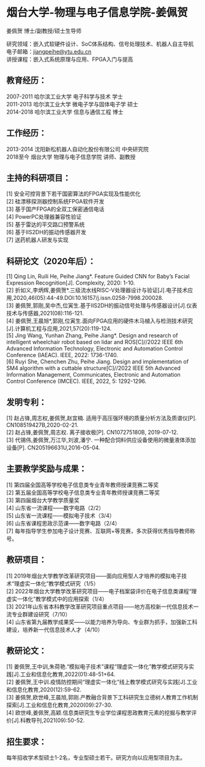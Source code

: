 # 烟台大学-物理与电子信息学院-姜佩贺 #

姜佩贺 博士/副教授/硕士生导师 
    
研究领域：嵌入式软硬件设计、SoC体系结构、信号处理技术、机器人自主导航  
电子邮箱：jiangpeihe@ytu.edu.cn  
讲授课程：嵌入式系统原理与应用、FPGA入门与提高  
## 教育经历： ##
2007-2011 哈尔滨工业大学 电子科学与技术 学士  
2011-2013 哈尔滨工业大学 微电子学与固体电子学 硕士  
2014-2018 哈尔滨工业大学 信息与通信工程 博士  
## 工作经历： ##
2013-2014 沈阳新松机器人自动化股份有限公司 中央研究院  
2018至今 烟台大学 物理与电子信息学院 讲师、副教授  
## 主持的科研项目： ##
[1]	安全可控背景下若干国密算法的FPGA实现及性能优化  
[2]	硅漂移探测器控制系统FPGA软件开发  
[3]	基于国产FPGA的全双工保密通信电话  
[4]	PowerPC处理器兼容性验证  
[5]	基于雷达的平交路口预警系统  
[6]	基于IIS2DH的振动传感器开发  
[7]	送药机器人研发与实现  
## 科研论文（2020年后）： ##
[1]	Qing Lin, Ruili He, Peihe Jiang*. Feature Guided CNN for Baby’s Facial Expression Recognition[J]. Complexity, 2020: 1-10.  
[2]	折如义,李炳辉,姜佩贺*.三级流水线RISC-V处理器设计与验证[J].电子技术应用,2020,46(05):44-49.DOI:10.16157/j.issn.0258-7998.200028.  
[3]	姜佩贺,郭刚,吴中杰,位寅生.基于IIS2DH的振动信号处理与传感器设计[J].仪表技术与传感器,2021(08):116-121.  
[4]	姜佩贺,王晨旭*,郭刚,位寅生.面向FPGA应用的硬件木马植入与检测技术研究[J].计算机工程与应用,2021,57(20):119-124.  
[5]	Jing Wang, Yunhan Zhang,  Peihe Jiang*. Design and research of intelligent wheelchair robot based on lidar and ROS[C]//2022 IEEE 6th Advanced Information Technology, Electronic and Automation Control Conference (IAEAC). IEEE, 2022: 1736-1740.  
[6]	Ruyi She, Chenchen Zhu, Peihe Jiang. Design and implementation of SM4 algorithm with a cuttable structure[C]//2022 IEEE 5th Advanced Information Management, Communicates, Electronic and Automation Control Conference (IMCEC). IEEE, 2022, 5: 1292-1296.  
## 发明专利： ##
[1]	赵占锋,周志权,姜佩贺,赵宜楠. 适用于高压强环境的质量分析方法及质谱仪[P]. CN108519427B,2020-02-21.  
[2]	赵占锋,姜佩贺,周志权. 离子接收极[P]. CN107275180B, 2019-07-12.  
[3]	代锡伟,姜佩贺,万江华,刘波,潘宁. 一种配合饲料供应设备使用的微量液体添加设备[P]. CN205196631U,2016-05-04.  
## 主要教学奖励与成果： ##
[1]	第四届全国高等学校电子信息类专业青年教师授课竞赛二等奖  
[2]	第五届全国高等学校电子信息类专业青年教师授课竞赛二等奖  
[3]	第四届烟台大学教学质量奖  
[4]	山东省一流课程——数字电路（2/2）  
[5]	山东省一流课程——模拟电子技术（3/4）  
[6]	山东省课程思政示范课——数字电路（2/4）  
[7]	每年指导学生参加电子设计竞赛、互联网+等竞赛，多次获得优秀指导教师称号。  
## 教研项目： ##
[1]	2019年烟台大学教学改革研究项目——面向应用型人才培养的模拟电子技术“理虚实一体化”教学模式研究（1/5）  
[2]	2022年烟台大学教学改革研究项目——电子档案袋评价在电子信息类课程“理虚实一体化”教学模式中的应用探索（1/4）  
[3]	2021年山东省本科教学改革研究项目重点项目——地方高校新一代信息技术一流专业群建设研究（7/10）  
[4]	山东省第九届教学成果奖——以能力培养为导向、专业群为抓手，加强新工科建设，培养新一代信息技术人才（4/10）  
## 教研论文： ##
[1]	姜佩贺,王中训,朱荷艳.“模拟电子技术”课程“理虚实一体化”教学模式研究与实践[J].工业和信息化教育,2022(01):48-51+64.  
[2]	姜佩贺,王中训.疫情防控期间“理虚实一体化”线上教学模式研究与实践[J].工业和信息化教育,2020(12):59-62.  
[3]	姜佩贺,欧世峰,王晨旭,郭刚.产教融合背景下工科研究生立德树人教育工作机制探索[J].工业和信息化教育,2020(09):27-30.  
[4]	欧世峰,姜佩贺,高颖.信息类研究生专业学位课程思政教育元素的挖掘与教学评价[J].科教导刊,2021(09):50-52.  
## 招生要求： ##
每年招收学术型硕士1-2名，专业型硕士若干。研究方向以应用型项目为主。  

